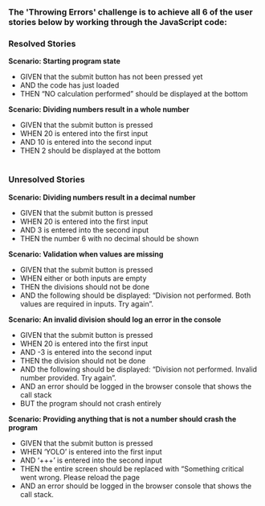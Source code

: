 ### The 'Throwing Errors' challenge is to achieve all 6 of the user stories below by working through the JavaScript code:

### Resolved Stories
**Scenario: Starting program state**
- GIVEN that the submit button has not been pressed yet
- AND the code has just loaded
- THEN “NO calculation performed” should be displayed at the bottom

**Scenario: Dividing numbers result in a whole number**
- GIVEN that the submit button is pressed
- WHEN 20 is entered into the first input
- AND 10 is entered into the second input
- THEN 2 should be displayed at the bottom

#
### Unresolved Stories

**Scenario: Dividing numbers result in a decimal number**
- GIVEN that the submit button is pressed
- WHEN 20 is entered into the first input
- AND 3 is entered into the second input
- THEN the number 6 with no decimal should be shown
 

**Scenario: Validation when values are missing**
- GIVEN that the submit button is pressed
- WHEN either or both inputs are empty
- THEN the divisions should not be done
- AND the following should be displayed: “Division not performed. Both values are required in inputs. Try again”.
 

**Scenario: An invalid division should log an error in the console**
- GIVEN that the submit button is pressed
- WHEN 20 is entered into the first input
- AND -3 is entered into the second input
- THEN the division should not be done
- AND the following should be displayed: “Division not performed. Invalid number provided. Try again”.
- AND an error should be logged in the browser console that shows the call stack
- BUT the program should not crash entirely
 

**Scenario: Providing anything that is not a number should crash the program**
- GIVEN that the submit button is pressed
- WHEN ‘YOLO’ is entered into the first input
- AND ‘+++’ is entered into the second input
- THEN the entire screen should be replaced with “Something critical went wrong. Please reload the page
- AND an error should be logged in the browser console that shows the call stack.